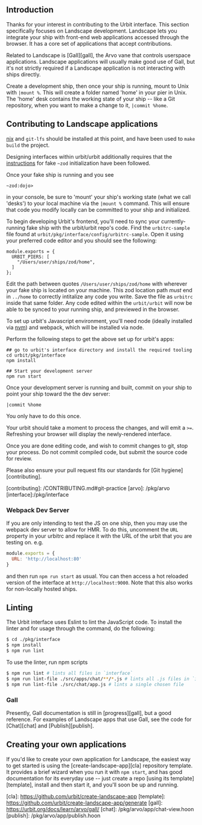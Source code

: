 ## Introduction

Thanks for your interest in contributing to the Urbit interface. This section
specifically focuses on Landscape development. Landscape lets you integrate your
ship with front-end web applications accessed through the browser. It has a core
set of applications that accept contributions.

Related to Landscape is [Gall][gall], the Arvo vane that controls userspace
applications. Landscape applications will usually make good use of Gall, but
it's not strictly required if a Landscape application is not interacting with
ships directly.

Create a development ship, then once your ship is running, mount to Unix with
`|mount %`. This will create a folder named 'home' in your pier in Unix. The
'home' desk contains the working state of your ship -- like a Git repository,
when you want to make a change to it, `|commit %home`.

## Contributing to Landscape applications

[nix](https://github.com/NixOS/nix) and `git-lfs` should be installed at this
point, and have been used to `make build` the project.

Designing interfaces within urbit/urbit additionally requires that the
[instructions](https://urbit.org/using/develop/#creating-a-development-ship) for
fake `~zod` initialization have been followed.

Once your fake ship is running and you see
```
~zod:dojo>
```
in your console, be sure to 'mount' your ship's working state (what we call
'desks') to your local machine via the `|mount %` command. This will ensure that
code you modify locally can be committed to your ship and initialized.

To begin developing Urbit's frontend, you'll need to sync your currently-running
fake ship with the urbit/urbit repo's code. Find the `urbitrc-sample` file found
at `urbit/pkg/interface/config/urbitrc-sample`. Open it using your preferred
code editor and you should see the following:

```
module.exports = {
  URBIT_PIERS: [
    "/Users/user/ships/zod/home",
  ]
};
```

Edit the path between quotes `/Users/user/ships/zod/home` with wherever your
fake ship is located on your machine. This zod location path *must* end in
`../home` to correctly intitalize any code you write. Save the file as `urbitrc`
inside that same folder. Any code edited within the `urbit/urbit` will now be
able to be synced to your running ship, and previewed in the browser.

To set up urbit's Javascript environment, you'll need node (ideally installed
via [nvm](https://github.com/nvm-sh/nvm)) and webpack, which will be installed via
node.

Perform the following steps to get the above set up for urbit's apps:

```
## go to urbit's interface directory and install the required tooling
cd urbit/pkg/interface
npm install

## Start your development server
npm run start
```

Once your development server is running and built, commit on your ship to point
your ship toward the the dev server:

```
|commit %home
```

You only have to do this once.

Your urbit should take a moment to process the changes, and will emit a `>=`.
Refreshing your browser will display the newly-rendered interface.

Once you are done editing code, and wish to commit changes to git, stop your
process. Do not commit compiled code, but submit the source code
for review.

Please also ensure your pull request fits our standards for [Git
hygiene][contributing].

[contributing]: /CONTRIBUTING.md#git-practice [arvo]: /pkg/arvo
[interface]:/pkg/interface

### Webpack Dev Server

If you are only intending to test the JS on one ship, then you may use the
webpack dev server to allow for HMR. To do this, uncomment the `URL` property
in your urbitrc and replace it with the URL of the urbit that you are testing
on. e.g.

```javascript
module.exports = {
  URL: 'http://localhost:80'
}
```

and then run `npm run start` as usual. You can then access a hot reloaded
version of the interface at `http://localhost:9000`. Note that this also works
for non-locally hosted ships.

## Linting

The Urbit interface uses Eslint to lint the JavaScript code. To install the
linter and for usage through the command, do the following:
```bash
$ cd ./pkg/interface
$ npm install
$ npm run lint
```

To use the linter, run npm scripts
```bash
$ npm run lint # lints all files in `interface`
$ npm run lint-file ./src/apps/chat/**/*.js # lints all .js files in `interface/chat`
$ npm run lint-file ./src/chat/app.js # lints a single chosen file
```

### Gall

Presently, Gall documentation is still in [progress][gall], but a good
reference. For examples of Landscape apps that use Gall, see the code for
[Chat][chat] and [Publish][publish].

## Creating your own applications

If you'd like to create your own application for Landscape, the easiest way to
get started is using the [create-landscape-app][cla] repository template. It
provides a brief wizard when you run it with `npm start`, and has good
documentation for its everyday use -- just create a repo [using its
template][template], install and then start it, and you'll soon be up and
running.

[cla]: https://github.com/urbit/create-landscape-app [template]:
https://github.com/urbit/create-landscape-app/generate [gall]:
https://urbit.org/docs/learn/arvo/gall/ [chat]: /pkg/arvo/app/chat-view.hoon
[publish]: /pkg/arvo/app/publish.hoon